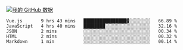 [![我的 GitHub 数据](https://github-readme-stats.vercel.app/api?username=unbrain&?theme=dark)]()

<!--START_SECTION:waka-->
```text
Vue.js       9 hrs 43 mins   ████████████████▓░░░░░░░░   66.89 % 
JavaScript   4 hrs 40 mins   ████████░░░░░░░░░░░░░░░░░   32.16 % 
JSON         2 mins          ░░░░░░░░░░░░░░░░░░░░░░░░░   00.34 % 
HTML         2 mins          ░░░░░░░░░░░░░░░░░░░░░░░░░   00.32 % 
Markdown     1 min           ░░░░░░░░░░░░░░░░░░░░░░░░░   00.14 % 
```
<!--END_SECTION:waka-->
